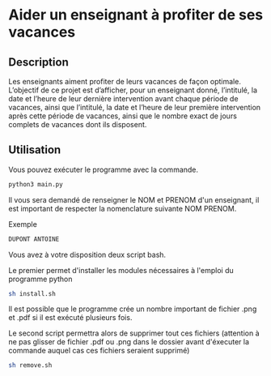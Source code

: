 # Aider un enseignant à profiter de ses vacances

## Description
Les enseignants aiment profiter de leurs vacances de façon optimale. L’objectif de ce projet est
d’afficher, pour un enseignant donné, l’intitulé, la date et l’heure de leur dernière intervention
avant chaque période de vacances, ainsi que l’intitulé, la date et l’heure de leur première
intervention après cette période de vacances, ainsi que le nombre exact de jours complets de
vacances dont ils disposent.

## Utilisation
Vous pouvez exécuter le programme avec la commande.
```bash
python3 main.py
```
Il vous sera demandé de renseigner le NOM et PRENOM d'un enseignant, il est important de respecter la nomenclature suivante NOM PRENOM.

Exemple
```bash
DUPONT ANTOINE
```
Vous avez à votre disposition deux script bash.

Le premier permet d'installer les modules nécessaires à l'emploi du programme python
```bash
sh install.sh
```
Il est possible que le programme crée un nombre important de fichier .png et .pdf si il est exécuté plusieurs fois.

Le second script permettra alors de supprimer tout ces fichiers (attention à ne pas glisser de fichier .pdf ou .png dans le dossier avant d'éxecuter la commande auquel cas ces fichiers seraient supprimé)
```bash
sh remove.sh
```
